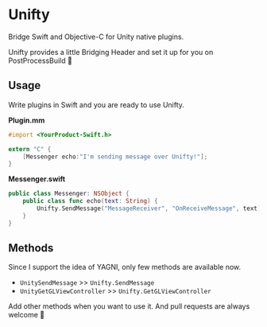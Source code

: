 # Unifty
Bridge Swift and Objective-C for Unity native plugins.

Unifty provides a little Bridging Header and set it up for you on PostProcessBuild :rocket:

## Usage
Write plugins in Swift and you are ready to use Unifty.

**Plugin.mm**

```objective-c
#import <YourProduct-Swift.h>

extern "C" {
    [Messenger echo:"I'm sending message over Unifty!"];
}
```

**Messenger.swift**

```swift
public class Messenger: NSObject {
    public class func echo(text: String) {
        Unifty.SendMessage("MessageReceiver", "OnReceiveMessage", text)
    }
}
```

## Methods
Since I support the idea of YAGNI, only few methods are available now.

- `UnitySendMessage` >> `Unifty.SendMessage`
- `UnityGetGLViewController` >> `Unifty.GetGLViewController`

Add other methods when you want to use it. And pull requests are always welcome :pray:
